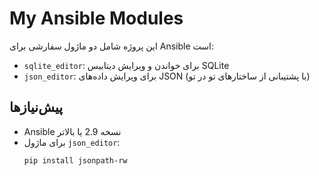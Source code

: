 # My Ansible Modules

این پروژه شامل دو ماژول سفارشی برای Ansible است:
- `sqlite_editor`: برای خواندن و ویرایش دیتابیس SQLite
- `json_editor`: برای ویرایش داده‌های JSON (با پشتیبانی از ساختارهای تو در تو)

## پیش‌نیازها
- Ansible نسخه 2.9 یا بالاتر
- برای ماژول `json_editor`:
  ```bash
  pip install jsonpath-rw